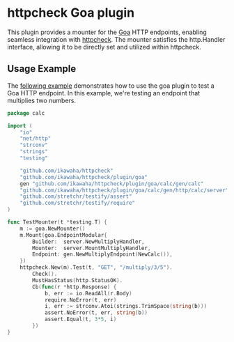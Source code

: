 httpcheck Goa plugin
===

This plugin provides a mounter for the [Goa](http://github.com/goadesign/goa) HTTP endpoints, enabling seamless integration with [httpcheck](https://github.com/ikawaha/httpcheck). The mounter satisfies the http.Handler interface, allowing it to be directly set and utilized within httpcheck.

## Usage Example

The [following example](https://github.com/ikawaha/httpcheck/blob/5e434b64049b13f5558e83d26abdeaa28b281cd7/plugin/goa/_test/calc_test.go#L18-L35) demonstrates how to use the goa plugin to test a Goa HTTP endpoint. In this example, we're testing an endpoint that multiplies two numbers.

```go
package calc

import (
	"io"
	"net/http"
	"strconv"
	"strings"
	"testing"

	"github.com/ikawaha/httpcheck"
	"github.com/ikawaha/httpcheck/plugin/goa"
	gen "github.com/ikawaha/httpcheck/plugin/goa/calc/gen/calc"
	"github.com/ikawaha/httpcheck/plugin/goa/calc/gen/http/calc/server"
	"github.com/stretchr/testify/assert"
	"github.com/stretchr/testify/require"
)

func TestMounter(t *testing.T) {
	m := goa.NewMounter()
	m.Mount(goa.EndpointModular{
		Builder:  server.NewMultiplyHandler,
		Mounter:  server.MountMultiplyHandler,
		Endpoint: gen.NewMultiplyEndpoint(NewCalc()),
	})
	httpcheck.New(m).Test(t, "GET", "/multiply/3/5").
		Check().
		MustHasStatus(http.StatusOK).
		Cb(func(r *http.Response) {
			b, err := io.ReadAll(r.Body)
			require.NoError(t, err)
			i, err := strconv.Atoi(strings.TrimSpace(string(b)))
			assert.NoError(t, err, string(b))
			assert.Equal(t, 3*5, i)
		})
}
```